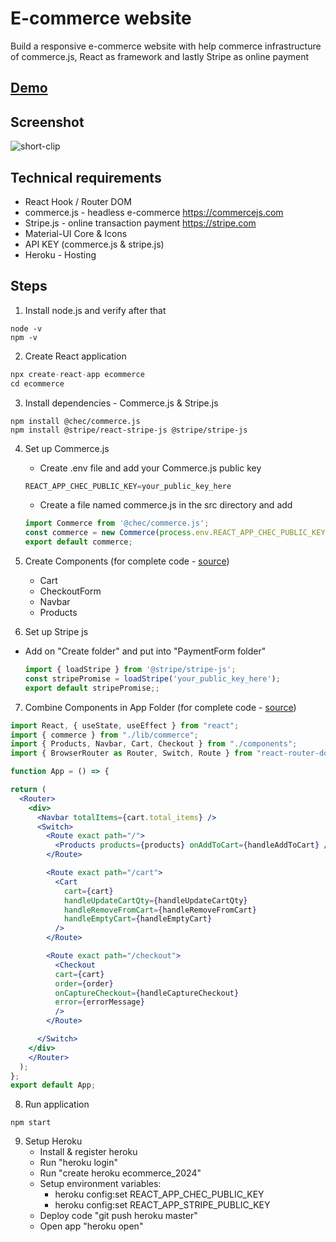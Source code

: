 # E-commerce website 

Build a responsive e-commerce website with help commerce infrastructure of commerce.js, React as framework and lastly Stripe as online payment

## [Demo](https://ecommerce-js-nicky.netlify.app/) 

## Screenshot
![short-clip](https://user-images.githubusercontent.com/71074389/113506708-b8772f00-9546-11eb-95cc-cb3644a75879.gif)

## Technical requirements
* React Hook / Router DOM
* commerce.js - headless e-commerce https://commercejs.com
* Stripe.js - online transaction payment https://stripe.com
* Material-UI Core & Icons
* API KEY (commerce.js & stripe.js)
* Heroku - Hosting

## Steps
1. Install node.js and verify after that
```
node -v
npm -v
```
2. Create React application
```jsx
npx create-react-app ecommerce
cd ecommerce
```
3. Install dependencies - Commerce.js & Stripe.js
```npm
npm install @chec/commerce.js
npm install @stripe/react-stripe-js @stripe/stripe-js
```
4. Set up Commerce.js
    - Create .env file and add your Commerce.js public key
    ```jsx
    REACT_APP_CHEC_PUBLIC_KEY=your_public_key_here
    ```  
    - Create a file named commerce.js in the src directory and add
   ```jsx
   import Commerce from '@chec/commerce.js';
   const commerce = new Commerce(process.env.REACT_APP_CHEC_PUBLIC_KEY, true);
   export default commerce;
   ```
  
5. Create Components (for complete code - [source](https://github.com/zukui1984/ecommerce/tree/master/src/components))
   - Cart
   - CheckoutForm
   - Navbar
   - Products
     
6. Set up Stripe js
- Add on "Create folder" and put into "PaymentForm folder"
   ```jsx
   import { loadStripe } from '@stripe/stripe-js';
   const stripePromise = loadStripe('your_public_key_here');
   export default stripePromise;;
   ```

7. Combine Components in App Folder (for complete code - [source](https://github.com/zukui1984/ecommerce/blob/master/src/App.js#L63))
  ```jsx
  import React, { useState, useEffect } from "react";
  import { commerce } from "./lib/commerce";
  import { Products, Navbar, Cart, Checkout } from "./components";
  import { BrowserRouter as Router, Switch, Route } from "react-router-dom";

  function App = () => {

  return (
    <Router>
      <div>
        <Navbar totalItems={cart.total_items} />
        <Switch>
          <Route exact path="/">
            <Products products={products} onAddToCart={handleAddToCart} />
          </Route>

          <Route exact path="/cart">
            <Cart
              cart={cart}
              handleUpdateCartQty={handleUpdateCartQty}
              handleRemoveFromCart={handleRemoveFromCart}
              handleEmptyCart={handleEmptyCart}
            />
          </Route>

          <Route exact path="/checkout">
            <Checkout 
            cart={cart}
            order={order}
            onCaptureCheckout={handleCaptureCheckout}
            error={errorMessage}
            />
          </Route>

        </Switch>
      </div>
      </Router>
    );
  };
  export default App; 
  ```

8. Run application
  ```npm
  npm start
  ```
9. Setup Heroku
    - Install & register heroku
    - Run "heroku login"
    - Run "create heroku ecommerce_2024"
    - Setup environment variables:
        - heroku config:set REACT_APP_CHEC_PUBLIC_KEY
        - heroku config:set REACT_APP_STRIPE_PUBLIC_KEY
    - Deploy code "git push heroku master"
    - Open app "heroku open"
